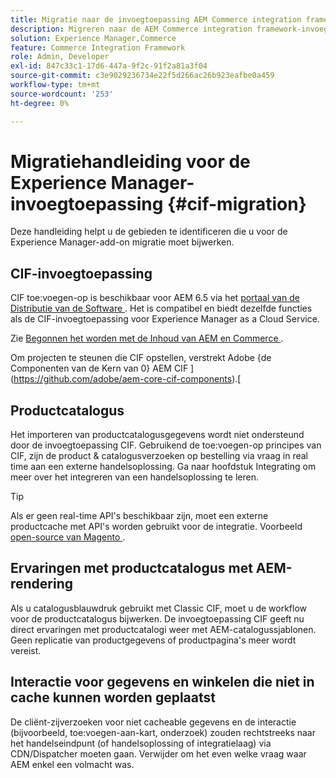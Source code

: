 ```yaml
---
title: Migratie naar de invoegtoepassing AEM Commerce integration framework (CIF)
description: Migreren naar de AEM Commerce integration framework-invoegtoepassing (CIF) vanuit een oude versie.
solution: Experience Manager,Commerce
feature: Commerce Integration Framework
role: Admin, Developer
exl-id: 847c33c1-17d6-447a-9f2c-91f2a81a3f04
source-git-commit: c3e9029236734e22f5d266ac26b923eafbe0a459
workflow-type: tm+mt
source-wordcount: '253'
ht-degree: 0%

---
```


# Migratiehandleiding voor de Experience Manager-invoegtoepassing {#cif-migration}

Deze handleiding helpt u de gebieden te identificeren die u voor de Experience Manager-add-on migratie moet bijwerken.

## CIF-invoegtoepassing

CIF toe:voegen-op is beschikbaar voor AEM 6.5 via het [ portaal van de Distributie van de Software ](https://experience.adobe.com/#/downloads/content/software-distribution/en/aem.html). Het is compatibel en biedt dezelfde functies als de CIF-invoegtoepassing voor Experience Manager as a Cloud Service.

Zie [ Begonnen het worden met de Inhoud van AEM en Commerce ](getting-started.md).

Om projecten te steunen die CIF opstellen, verstrekt Adobe {de Componenten van de Kern van 0} AEM CIF ](https://github.com/adobe/aem-core-cif-components).[

## Productcatalogus

Het importeren van productcatalogusgegevens wordt niet ondersteund door de invoegtoepassing CIF. Gebruikend de toe:voegen-op principes van CIF, zijn de product &amp; catalogusverzoeken op bestelling via vraag in real time aan een externe handelsoplossing. Ga naar hoofdstuk Integrating om meer over het integreren van een handelsoplossing te leren.

>[!TIP]
>
>Als er geen real-time API&#39;s beschikbaar zijn, moet een externe productcache met API&#39;s worden gebruikt voor de integratie. Voorbeeld [ open-source van Magento ](https://business.adobe.com/products/magento/open-source.html).

## Ervaringen met productcatalogus met AEM-rendering

Als u catalogusblauwdruk gebruikt met Classic CIF, moet u de workflow voor de productcatalogus bijwerken. De invoegtoepassing CIF geeft nu direct ervaringen met productcatalogi weer met AEM-catalogussjablonen. Geen replicatie van productgegevens of productpagina&#39;s meer wordt vereist.

## Interactie voor gegevens en winkelen die niet in cache kunnen worden geplaatst

De cliënt-zijverzoeken voor niet cacheable gegevens en de interactie (bijvoorbeeld, toe:voegen-aan-kart, onderzoek) zouden rechtstreeks naar het handelseindpunt (of handelsoplossing of integratielaag) via CDN/Dispatcher moeten gaan. Verwijder om het even welke vraag waar AEM enkel een volmacht was.
